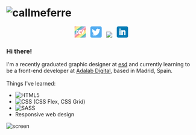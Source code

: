 # ![callmeferre](https://i.imgur.com/2ZH1ist.png?1)

<p align='center'>
<a href="https://dev.to/callmeferre"><img height="30" src="./icons/dev.png"></a>&nbsp;&nbsp;
<a href="https://twitter.com/callmeferre"><img height="30" src="./icons/twitter.png?raw=true"></a>&nbsp;&nbsp;
<a href="https://instagram.com/callmeferre"><img height="30" src="./icons/instagram.jpg?raw=true"></a>&nbsp;&nbsp;
<a href="https://www.linkedin.com/in/ana-castrillo-soria-48052216a/"><img height="30" src="./icons/linkedin.png?raw=true"></a>
</p>

### Hi there!

I'm a recently graduated graphic designer at [esd](https://esdmadrid.es/) and currently learning
to be a front-end developer at [Adalab Digital](https://adalab.es/), based in Madrid, Spain.
<br><br/>
Things I've learned:

- ![HTML5](https://img.shields.io/badge/html5%20-%23E34F26.svg?&style=for-the-badge&logo=html5&logoColor=white)
- ![CSS](https://img.shields.io/badge/css3%20-%231572B6.svg?&style=for-the-badge&logo=css3&logoColor=white) (CSS Flex, CSS Grid)
- ![SASS](https://img.shields.io/badge/SASS%20-hotpink.svg?&style=for-the-badge&logo=SASS&logoColor=white)
- Responsive web design

![screen](https://i.imgur.com/DDHxqB5.png)
